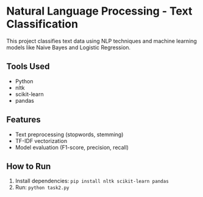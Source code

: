 # Natural Language Processing - Text Classification

This project classifies text data using NLP techniques and machine learning models like Naive Bayes and Logistic Regression.

## Tools Used
- Python
- nltk
- scikit-learn
- pandas

## Features
- Text preprocessing (stopwords, stemming)
- TF-IDF vectorization
- Model evaluation (F1-score, precision, recall)

## How to Run
1. Install dependencies: `pip install nltk scikit-learn pandas`
2. Run: `python task2.py`
